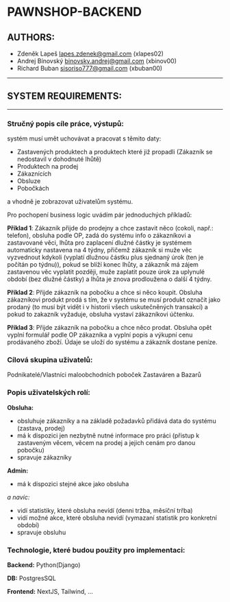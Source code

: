 # PAWNSHOP-BACKEND
## AUTHORS:
* Zdeněk Lapeš <lapes.zdenek@gmail.com> (xlapes02)
* Andrej Bínovský <binovsky.andrej@gmail.com> (xbinov00)
* Richard Buban <sisoriso777@gmail.com> (xbuban00)

---

## SYSTEM REQUIREMENTS:

---

### Stručný popis cíle práce, výstupů:
systém musí umět uchovávat a pracovat s těmito daty:

- Zastavených produktech a produktech které již propadli (Zákazník se nedostavil v dohodnuté lhůtě)
- Produktech na prodej
- Zákaznících
- Obsluze
- Pobočkách

a vhodně je zobrazovat uživatelům systému.

Pro pochopení business logic uvádím pár jednoduchých příkladů:

__Příklad 1__: Zákazník přijde do prodejny a chce zastavit něco (cokoli, např.: telefon), obsluha podle OP, zadá do systému info o zákazníkovi a zastavované věci, lhůta pro zaplacení dlužné částky je systémem automaticky nastavena na 4 týdny, přičemž zákazník si muže věc vyzvednout kdykoli (vyplatí dlužnou částku plus sjednaný úrok (ten je počítán po týdnu)), pokud se blíží konec lhůty, a zákazník má zájem zastavenou věc vyplatit později, muže zaplatit pouze úrok za uplynulé období (bez dlužné částky) a lhůta je znova prodloužena o další 4 týdny.

__Příklad 2__: Přijde zákazník na pobočku a chce si něco koupit. Obsluha zákazníkovi produkt prodá s tím, že v systému se musí produkt označit jako prodaný (to musí být vidět i v historii všech uskutečněných transakcí) a pokud to zakazník vyžaduje, obsluha vystaví zákazníkovi účtenku.

__Příklad 3__: Přijde zákazník na pobočku a chce něco prodat. Obsluha opět vyplní formulář podle OP zákazníka a vyplní popis a výkupní cenu prodávaného zboží. Údaje se uloží do systému a zákazník dostane peníze.

### Cílová skupina uživatelů:
Podnikatelé/Vlastníci maloobchodních poboček Zastaváren a Bazarů

### Popis uživatelských rolí:
__Obsluha:__

- obsluhuje zákazníky a na základě požadavků přidává data do systému (zastava, prodej)
- má k dispozici jen nezbytně nutné informace pro práci (přistup k zastaveným věcem, věcem na prodej a jejich cenám pro danou pobočku)
- spravuje zákazníky

__Admin:__
- má k dispozici stejné akce jako obsluha

_a navíc:_

- vidí statistiky, které obsluha nevídí (denni tržba, měsíční trřba)
- vidí možné akce, které obsluha nevidí (vymazaní statistik pro konkretní období)
- spravuje obsluhu

### Technologie, které budou použity pro implementaci:
__Backend:__ Python(Django)

__DB:__ PostgresSQL

__Frontend:__ NextJS, Tailwind, ...
